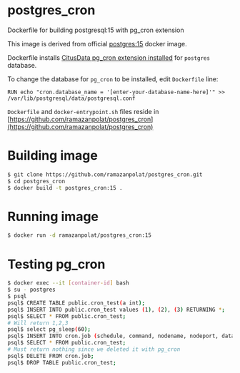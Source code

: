 # postgres_cron
Dockerfile for building postgresql:15 with pg_cron extension

This image is derived from official [postgres:15](https://hub.docker.com/_/postgres) docker image.

Dockerfile installs [CitusData pg_cron extension installed](https://github.com/citusdata/pg_cron) for `postgres` database.

To change the database for `pg_cron` to be installed, edit `Dockerfile` line:

`RUN echo "cron.database_name = '[enter-your-database-name-here]'" >> /var/lib/postgresql/data/postgresql.conf`

`Dockerfile` and `docker-entrypoint.sh` files reside in [https://github.com/ramazanpolat/postgres_cron](https://github.com/ramazanpolat/postgres_cron)


# Building image

```sh
$ git clone https://github.com/ramazanpolat/postgres_cron.git
$ cd postgres_cron
$ docker build -t postgres_cron:15 .
```

# Running image

```sh
$ docker run -d ramazanpolat/postgres_cron:15
```

# Testing pg_cron

```sh
$ docker exec --it [container-id] bash
$ su - postgres
$ psql
psql$ CREATE TABLE public.cron_test(a int);
psql$ INSERT INTO public.cron_test values (1), (2), (3) RETURNING *;
psql$ SELECT * FROM public.cron_test;
# Will return 1,2,3
psql$ select pg_sleep(60);
psql$ INSERT INTO cron.job (schedule, command, nodename, nodeport, database, username) VALUES ('* * * * *', $$DELETE FROM public.cron_test;$$, '', 5432, 'postgres', 'postgres') RETURNING jobid;
psql$ SELECT * FROM public.cron_test;
# Must return nothing since we deleted it with pg_cron
psql$ DELETE FROM cron.job;
psql$ DROP TABLE public.cron_test;
```
